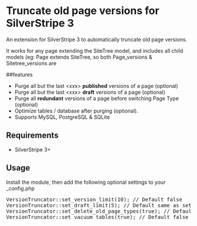 # Truncate old page versions for SilverStripe 3
An extension for SilverStripe 3 to automatically truncate old page versions.

It works for any page extending the SiteTree model, and includes all child models (eg: Page extends SiteTree, so both Page_versions & Sitetree_versions are

##features
* Purge all but the last &lt;xxx&gt; **published** versions of a page (optional)
* Purge all but the last &lt;xxx&gt; **draft** versions of a page (optional)
* Purge all **redundant** versions of a page before switching Page Type (optional)
* Optimize tables / database after purging (optional).
* Supports MySQL, PostgreSQL & SQLite

## Requirements
* SilverStripe 3+

## Usage
Install the module, then add the following optional settings to your _config.php
<pre>
VersionTruncator::set_version_limit(10); // Default false
VersionTruncator::set_draft_limit(5); // Default same as set_version_limit
VersionTruncator::set_delete_old_page_types(true); // Default false
VersionTruncator::set_vacuum_tables(true); // Default false
</pre>